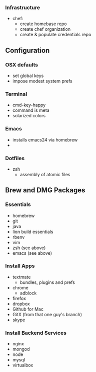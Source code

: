 

### Infrastructure

* chef:
  - create homebase repo
  - create chef organization 
  - create & populate credentials repo

## Configuration

### OSX defaults

* set global keys 
* impose modest system prefs


### Terminal

* cmd-key-happy
* command is meta
* solarized colors

### Emacs

* installs emacs24 via homebrew
* 


### Dotfiles

* zsh
  - assembly of atomic files
  
## Brew and DMG Packages  
  
### Essentials

* homebrew
* git 
* java
* lion build essentials
* rbenv
* vim
* zsh (see above)
* emacs (see above)

### Install Apps

* textmate
  - bundles, plugins and prefs
* chrome
  - adblock
* firefox
* dropbox
* Github for Mac
* GitX (from that one guy's branch)
* skype

### Install Backend Services

* nginx
* mongod
* node
* mysql
* virtualbox
